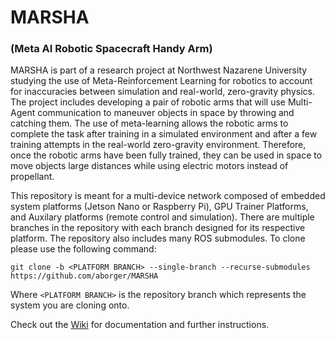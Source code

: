 # MARSHA
### (Meta AI Robotic Spacecraft Handy Arm)

MARSHA is part of a research project at Northwest Nazarene University studying the use of Meta-Reinforcement Learning for robotics to account for inaccuracies between simulation and real-world, zero-gravity physics. The project includes developing a pair of robotic arms that will use Multi-Agent communication to maneuver objects in space by throwing and catching them. The use of meta-learning allows the robotic arms to complete the task after training in a simulated environment and after a few training attempts in the real-world zero-gravity environment. Therefore, once the robotic arms have been fully trained, they can be used in space to move objects large distances while using electric motors instead of propellant.

This repository is meant for a multi-device network composed of embedded system platforms (Jetson Nano or Raspberry Pi), GPU Trainer Platforms, and Auxilary platforms (remote control and simulation). There are multiple branches in the repository with each branch designed for its respective platform. The repository also includes many ROS submodules. To clone please use the following command:
```
git clone -b <PLATFORM BRANCH> --single-branch --recurse-submodules https://github.com/aborger/MARSHA
```
Where ```<PLATFORM BRANCH>``` is the repository branch which represents the system you are cloning onto.

Check out the [Wiki](https://github.com/aborger/Marsha/wiki) for documentation and further instructions.


